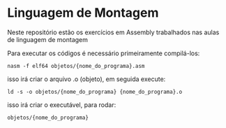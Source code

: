 # Linguagem de Montagem

Neste repositório estão os exercícios em Assembly trabalhados nas aulas de linguagem de montagem

Para executar os códigos é necessário primeiramente compilá-los:

```nasm -f elf64 objetos/{nome_do_programa}.asm```

isso irá criar o arquivo .o (objeto), em seguida execute:

```ld -s -o objetos/{nome_do_programa} {nome_do_programa}.o```

isso irá criar o executável, para rodar:

```objetos/{nome_do_programa}```
